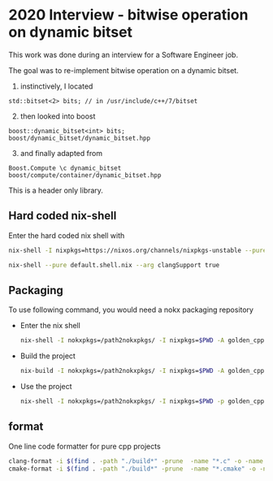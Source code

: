 # 2020 Interview - bitwise operation on dynamic bitset

This work was done during an interview for a Software Engineer job.

The goal was to re-implement bitwise operation on a dynamic bitset.

1. instinctively, I located 
```
std::bitset<2> bits; // in /usr/include/c++/7/bitset
```
2. then looked into boost
```
boost::dynamic_bitset<int> bits;
boost/dynamic_bitset/dynamic_bitset.hpp
```
3. and finally adapted from
```
Boost.Compute \c dynamic_bitset
boost/compute/container/dynamic_bitset.hpp
```

This is a header only library.

## Hard coded nix-shell
Enter the hard coded nix shell with
```bash
nix-shell -I nixpkgs=https://nixos.org/channels/nixpkgs-unstable --pure default.shell.nix

nix-shell --pure default.shell.nix --arg clangSupport true
```

## Packaging
To use following command, you would need a nokx packaging repository

- Enter the nix shell

  ```bash
  nix-shell -I nokxpkgs=/path2nokxpkgs/ -I nixpkgs=$PWD -A golden_cpp
  ```

- Build the project

  ```bash
  nix-build -I nokxpkgs=/path2nokxpkgs/ -I nixpkgs=$PWD -A golden_cpp
  ```

- Use the project

  ```bash
  nix-shell -I nokxpkgs=/path2nokxpkgs/ -I nixpkgs=$PWD -p golden_cpp
  ```

## format
One line code formatter for pure cpp projects

```bash
clang-format -i $(find . -path "./build*" -prune  -name "*.c" -o -name "*.cpp" -o -name "*.h" -o -name "*.hpp")
cmake-format -i $(find . -path "./build*" -prune  -name "*.cmake" -o -name "CMakeLists.txt")
```

